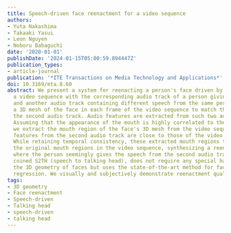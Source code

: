 ```yaml
---
title: Speech-driven face reenactment for a video sequence
authors:
- Yuta Nakashima
- Takaaki Yasui
- Leon Nguyen
- Noboru Babaguchi
date: '2020-01-01'
publishDate: '2024-01-15T05:00:59.894447Z'
publication_types:
- article-journal
publication: '*ITE Transactions on Media Technology and Applications*'
doi: 10.3169/mta.8.60
abstract: We present a system for reenacting a person's face driven by speech. Given
  a video sequence with the corresponding audio track of a person giving a speech
  and another audio track containing different speech from the same person, we reconstruct
  a 3D mesh of the face in each frame of the video sequence to match the speech in
  the second audio track. Audio features are extracted from such two audio tracks.
  Assuming that the appearance of the mouth is highly correlated to these speech features,
  we extract the mouth region of the face's 3D mesh from the video sequence when speech
  features from the second audio track are close to those of the video's audio track.
  While retaining temporal consistency, these extracted mouth regions then replace
  the original mouth regions in the video sequence, synthesizing a reenactment video
  where the person seemingly gives the speech from the second audio track. Our system,
  coined S2TH (speech to talking head), does not require any special hardware to capture
  the 3D geometry of faces but uses the state-of-the-art method for facial geometry
  regression. We visually and subjectively demonstrate reenactment quality.
tags:
- 3D geometry
- Face reenactment
- Speech-driven
- Talking head
- speech-driven
- talking head
---
```

